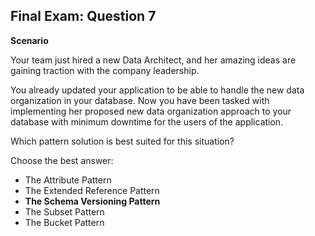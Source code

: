 ## Final Exam: Question 7

**Scenario**

Your team just hired a new Data Architect, and her amazing ideas are gaining traction with the company leadership.

You already updated your application to be able to handle the new data organization in your database. Now you have been tasked with implementing her proposed new data organization approach to your database with minimum downtime for the users of the application.

Which pattern solution is best suited for this situation?

Choose the best answer:

- The Attribute Pattern
- The Extended Reference Pattern
- **The Schema Versioning Pattern**
- The Subset Pattern
- The Bucket Pattern